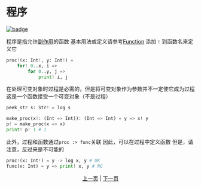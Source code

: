 # 程序

[![badge](https://img.shields.io/endpoint.svg?url=https%3A%2F%2Fgezf7g7pd5.execute-api.ap-northeast-1.amazonaws.com%2Fdefault%2Fsource_up_to_date%3Fowner%3Derg-lang%26repos%3Derg%26ref%3Dmain%26path%3Ddoc/EN/syntax/08_procedure.md%26commit_hash%3D96b113c47ec6ca7ad91a6b486d55758de00d557d)](https://gezf7g7pd5.execute-api.ap-northeast-1.amazonaws.com/default/source_up_to_date?owner=erg-lang&repos=erg&ref=main&path=doc/EN/syntax/08_procedure.md&commit_hash=96b113c47ec6ca7ad91a6b486d55758de00d557d)

程序是指允许[副作用](/07_side_effect.md)的函数
基本用法或定义请参考[Function](/04_function.md)
添加 `!` 到函数名来定义它

```python
proc!(x: Int!, y: Int!) =
    for! 0..x, i =>
        for 0..y, j =>
            print! i, j
```

在处理可变对象时过程是必需的，但是将可变对象作为参数并不一定使它成为过程
这是一个函数接受一个可变对象（不是过程）

```python
peek_str s: Str! = log s

make_proc(x!: (Int => Int)): (Int => Int) = y => x! y
p! = make_proc(x => x)
print! p! 1 # 1
```

此外，过程和函数通过`proc :> func`关联
因此，可以在过程中定义函数
但是，请注意，反过来是不可能的

```python
proc!(x: Int!) = y -> log x, y # OK
func(x: Int) = y => print! x, y # NG
```

<p align='center'>
    <a href='./07_side_effect.md'>上一页</a> | <a href='./09_builtin_procs.md'>下一页</a>
</p>
